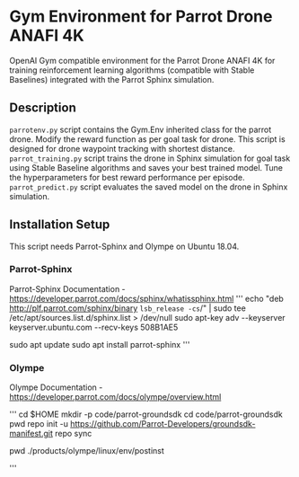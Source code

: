 # Gym Environment for Parrot Drone ANAFI 4K

OpenAI Gym compatible environment for the Parrot Drone ANAFI 4K for training reinforcement learning algorithms (compatible with Stable Baselines) integrated with the Parrot Sphinx simulation.


## Description

```parrotenv.py``` script contains the Gym.Env inherited class for the parrot drone. Modify the reward function as per goal task for drone. This script is designed for drone waypoint tracking with shortest distance. </br>
```parrot_training.py``` script trains the drone in Sphinx simulation for goal task using Stable Baseline algorithms and saves your best trained model. Tune the hyperparameters for best reward performance per episode. </br>
```parrot_predict.py``` script evaluates the saved model on the drone in Sphinx simulation. </br>

## Installation Setup
This script needs Parrot-Sphinx and Olympe on Ubuntu 18.04.
### Parrot-Sphinx
Parrot-Sphinx Documentation - https://developer.parrot.com/docs/sphinx/whatissphinx.html
'''
echo "deb http://plf.parrot.com/sphinx/binary `lsb_release -cs`/" | sudo tee /etc/apt/sources.list.d/sphinx.list > /dev/null
sudo apt-key adv --keyserver keyserver.ubuntu.com --recv-keys 508B1AE5

sudo apt update
sudo apt install parrot-sphinx
'''
### Olympe
Olympe Documentation - https://developer.parrot.com/docs/olympe/overview.html

'''
cd $HOME
mkdir -p code/parrot-groundsdk
cd code/parrot-groundsdk
pwd
repo init -u https://github.com/Parrot-Developers/groundsdk-manifest.git
repo sync

pwd
./products/olympe/linux/env/postinst

'''






